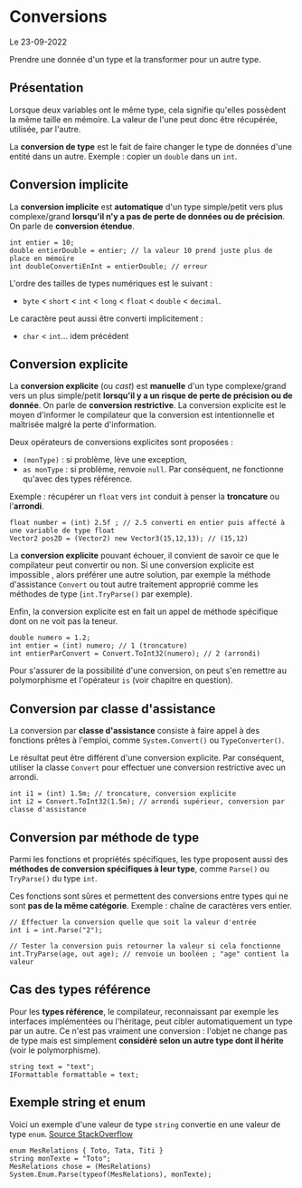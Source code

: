 # Conversions

Le 23-09-2022

Prendre une donnée d'un type et la transformer pour un autre type.

## Présentation

Lorsque deux variables ont le même type, cela signifie qu'elles possèdent la même taille en mémoire. La valeur de l'une peut donc être récupérée, utilisée, par l'autre. 

La **conversion de type** est le fait de faire changer le type de données d'une entité dans un autre. Exemple : copier un `double` dans un `int`. 

## Conversion implicite

La **conversion implicite** est **automatique** d'un type simple/petit vers plus complexe/grand **lorsqu'il n'y a pas de perte de données ou de précision**. On parle de **conversion étendue**.
```
int entier = 10;
double entierDouble = entier; // la valeur 10 prend juste plus de place en mémoire
int doubleConvertiEnInt = entierDouble; // erreur
```

L'ordre des tailles de types numériques est le suivant :
- `byte` < `short` < `int` < `long` < `float` < `double` < `decimal`. 

Le caractère peut aussi être converti implicitement :
- `char` < `int`... idem précédent

## Conversion explicite

La **conversion explicite** (ou *cast*) est **manuelle** d'un type complexe/grand vers un plus simple/petit **lorsqu'il y a un risque de perte de précision ou de donnée**. On parle de **conversion restrictive**. La conversion explicite est le moyen d'informer le compilateur que la conversion est intentionnelle et maîtrisée malgré la perte d'information.

Deux opérateurs de conversions explicites sont proposées :
- `(monType)` : si problème, lève une exception,
- `as monType` : si problème, renvoie `null`. Par conséquent, ne fonctionne qu'avec des types référence.

Exemple : récupérer un `float` vers `int` conduit à penser la **troncature** ou l'**arrondi**.
```
float number = (int) 2.5f ; // 2.5 converti en entier puis affecté à une variable de type float
Vector2 pos2D = (Vector2) new Vector3(15,12,13); // (15,12)
```

La **conversion explicite** pouvant échouer, il convient de savoir ce que le compilateur peut convertir ou non. Si une conversion explicite est impossible , alors préférer une autre solution, par exemple la méthode d'assistance `Convert` ou tout autre traitement approprié comme les méthodes de type (`int.TryParse()` par exemple).

Enfin, la conversion explicite est en fait un appel de méthode spécifique dont on ne voit pas la teneur.
```
double numero = 1.2;
int entier = (int) numero; // 1 (troncature)
int entierParConvert = Convert.ToInt32(numero); // 2 (arrondi)
```

Pour s'assurer de la possibilité d'une conversion, on peut s'en remettre au polymorphisme et l'opérateur `is` (voir chapitre en question).

## Conversion par classe d'assistance

La conversion par **classe d'assistance** consiste à faire appel à des fonctions prêtes à l'emploi, comme `System.Convert()` ou `TypeConverter()`. 

Le résultat peut être différent d'une conversion explicite. Par conséquent, utiliser la classe `Convert` pour effectuer une conversion restrictive avec un arrondi.
```
int i1 = (int) 1.5m; // troncature, conversion explicite
int i2 = Convert.ToInt32(1.5m); // arrondi supérieur, conversion par classe d'assistance 
```

## Conversion par méthode de type

Parmi les fonctions et propriétés spécifiques, les type proposent aussi des **méthodes de conversion spécifiques à leur type**, comme `Parse()` ou `TryParse()` du type `int`. 

Ces fonctions sont sûres et permettent des conversions entre types qui ne sont **pas de la même catégorie**. Exemple : chaîne de caractères vers entier.
```
// Effectuer la conversion quelle que soit la valeur d'entrée
int i = int.Parse("2");

// Tester la conversion puis retourner la valeur si cela fonctionne
int.TryParse(age, out age); // renvoie un booléen ; "age" contient la valeur
```

## Cas des types référence

Pour les **types référence**, le compilateur, reconnaissant par exemple les interfaces implémentées ou l'héritage, peut cibler automatiquement un type par un autre. Ce n'est pas vraiment une conversion : l'objet ne change pas de type mais est simplement **considéré selon un autre type dont il hérite** (voir le polymorphisme).
```
string text = "text";
IFormattable formattable = text;
```

## Exemple string et enum

Voici un exemple d'une valeur de type `string` convertie en une valeur de type `enum`. [Source StackOverflow](https://stackoverflow.com/questions/15394032/difference-between-casting-and-using-the-convert-to-method "StackOverflow Difference beween casting and using the convert to method")
```
enum MesRelations { Toto, Tata, Titi }
string monTexte = "Toto";
MesRelations chose = (MesRelations) System.Enum.Parse(typeof(MesRelations), monTexte);
```